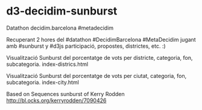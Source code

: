 # d3-decidim-sunburst
Datathon decidim.barcelona #metadecidim

Recuperant 2 hores del #datathon #DecidimBarcelona #MetaDecidim jugant amb #sunburst y #d3js participació, propostes, districtes, etc. :)

Visualització Sunburst del porcentatge de vots per districte, categoria, fon, subcategoria. index-districs.html

Visualització Sunburst del porcentatge de vots per ciutat, categoria, fon, subcategoria. index-city.html

Based on Sequences sunburst of Kerry Rodden
http://bl.ocks.org/kerryrodden/7090426
